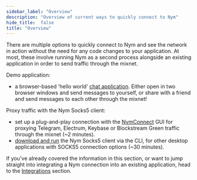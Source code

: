 ```yaml
---
sidebar_label: "Overview"
description: "Overview of current ways to quickly connect to Nym"
hide_title:  false
title: "Overview"
---
```


There are multiple options to quickly connect to Nym and see the network in action without the need for any code changes to your application. At most, these involve running Nym as a second process alongside an existing application in order to send traffic through the mixnet.  

Demo application:
* a browser-based 'hello world' [chat application](https://chat-demo.nymtech.net/). Either open in two browser windows and send messages to yourself, or share with a friend and send messages to each other through the mixnet!

Proxy traffic with the Nym Socks5 client:
* set up a plug-and-play connection with the [NymConnect](/docs/next/quickstart/nym-connect) GUI for proxying Telegram, Electrum, Keybase or Blockstream Green traffic through the mixnet (~2 minutes). 
* [download and run](/docs/next/quickstart/socks5) the Nym Socks5 client via the CLI, for other desktop applications with SOCKS5 connection options (~30 minutes). 

If you've already covered the information in this section, or want to jump straight into integrating a Nym connection into an existing application, head to the [Integrations](/docs/next/integrations/overview) section. 

